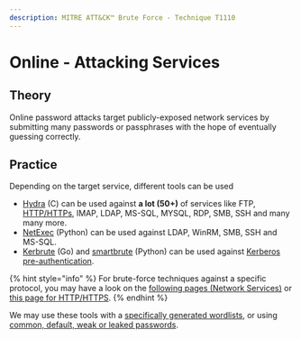 ```yaml
---
description: MITRE ATT&CK™ Brute Force - Technique T1110
---
```


# Online - Attacking Services

## Theory

Online password attacks target publicly-exposed network services by submitting many passwords or passphrases with the hope of eventually guessing correctly.

## Practice

Depending on the target service, different tools can be used

* [Hydra](https://github.com/vanhauser-thc/thc-hydra) (C) can be used against **a lot (50+)** of services like FTP, [HTTP/HTTPs](../../../../web/web-vulnerabilities/server-side/brute-force.md), IMAP, LDAP, MS-SQL, MYSQL, RDP, SMB, SSH and many many more.
* [NetExec](https://github.com/Pennyw0rth/NetExec) (Python) can be used against LDAP, WinRM, SMB, SSH and MS-SQL.
* [Kerbrute](https://github.com/ropnop/kerbrute) (Go) and [smartbrute](https://github.com/ShutdownRepo/smartbrute) (Python) can be used against [Kerberos pre-authentication](../../../../ad/movement/kerberos/pre-auth-bruteforce.md).

{% hint style="info" %}
For brute-force techniques against a specific protocol, you may have a look on the [following pages (Network Services)](../../../delivery/protocols/) or [this page for HTTP/HTTPS](../../../../web/web-vulnerabilities/server-side/brute-force.md).
{% endhint %}

We may use these tools with a [specifically generated wordlists](../generate-wordlists.md), or using [common, default, weak or leaked passwords](../default-weak-and-leaked-passwords.md).
